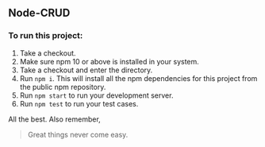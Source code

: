 ## Node-CRUD

### To run this project:

1.  Take a checkout.
2.  Make sure npm 10 or above is installed in your system.
3.  Take a checkout and enter the directory.
4.  Run `npm i`. This will install all the npm dependencies for this project from the public npm repository.
5.  Run `npm start` to run your development server.
6.  Run `npm test` to run your test cases.


All the best. Also remember,

> Great things never come easy.
